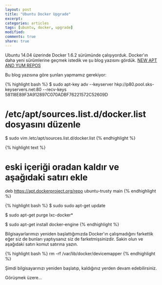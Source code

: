```yaml
---
layout: post
title: "Ubuntu Docker Upgrade"
excerpt:
categories: articles
tags: [ubuntu, docker, upgrade]
modified:
comments: true
share: true
---
```


Ubuntu 14.04 üzerinde Docker 1.6.2 sürümünde çalışıyorduk. Docker'ın daha yeni sürümlerine geçmek istedik ve şu blog
yazısını gördük. [NEW APT AND YUM REPOS](https://blog.docker.com/2015/07/new-apt-and-yum-repos/#more-6860)

Bu blog yazısına göre şunları yapmamız gerekiyor:

{% highlight bash %}
$ sudo apt-key adv --keyserver hkp://p80.pool.sks-keyservers.net:80 --recv-keys 58118E89F3A912897C070ADBF76221572C52609D

# /etc/apt/sources.list.d/docker.list dosyasını düzenle
$ sudo vim /etc/apt/sources.list.d/docker.list
{% endhighlight %}

{% highlight text %}
# eski içeriği oradan kaldır ve aşağıdaki satırı ekle
deb https://apt.dockerproject.org/repo ubuntu-trusty main
{% endhighlight %}

{% highlight bash %}
$ sudo sudo apt-get update

$ sudo apt-get purge lxc-docker*

$ sudo apt-get install docker-engine
{% endhighlight %}

Bilgisayarlarımızı yeniden başlattığımızda Docker'ın çalışmadığını farkettik eğer siz de bunları yaptıysanız siz de
farketmişsinizdir. Sakin olun ve aşağıdaki satırı komut satırına yazın.

{% highlight bash %}
rm -rf /var/lib/docker/devicemapper
{% endhighlight %}

Şimdi bilgisayarınızı yeniden başlatıp, kaldığınız yerden devam edebilirsiniz.

Görüşmek üzere...
